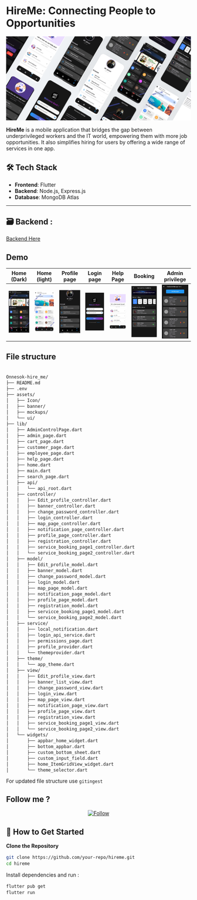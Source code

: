 # HireMe: Connecting People to Opportunities
![](https://github.com/Onnesok/hire_me/blob/main/assets/mockups/Mockup.png)

**HireMe** is a mobile application that bridges the gap between underprivileged workers and the IT world, empowering them with more job opportunities. It also simplifies hiring for users by offering a wide range of services in one app.



## 🛠️ **Tech Stack**
- **Frontend**: Flutter
- **Backend**: Node.js, Express.js
- **Database**: MongoDB Atlas

---

## 🗃️ **Backend** :

[Backend Here](https://github.com/Onnesok/hireme_api)

## Demo

| Home (Dark) | Home (light) | Profile page |Login page |Help Page|Booking|Admin privilege|
|------------|-----------------|--------------------|--------------------|--------------------|--------------------|--------------------|
|![Home](https://github.com/Onnesok/hire_me/blob/main/assets/mockups/1.jpg) | ![Home](https://github.com/Onnesok/hire_me/blob/main/assets/mockups/19.jpg) | ![profile](https://github.com/Onnesok/hire_me/blob/main/assets/mockups/5.jpg) | ![Login](https://github.com/Onnesok/hire_me/blob/main/assets/mockups/16.jpg) | ![Help](https://github.com/Onnesok/hire_me/blob/main/assets/mockups/21.jpg) | ![Help](https://github.com/Onnesok/hire_me/blob/main/assets/mockups/6.jpg) | ![Admin](https://github.com/Onnesok/hire_me/blob/main/assets/mockups/13.jpg) 

## File structure

```tree

Onnesok-hire_me/
├── README.md
├── .env
├── assets/
│   ├── Icon/
│   ├── banner/
│   ├── mockups/
│   └── ui/
├── lib/
│   ├── AdminControlPage.dart
│   ├── admin_page.dart
│   ├── cart_page.dart
│   ├── customer_page.dart
│   ├── employee_page.dart
│   ├── help_page.dart
│   ├── home.dart
│   ├── main.dart
│   ├── search_page.dart
│   ├── api/
│   │   └── api_root.dart
│   ├── controller/
│   │   ├── Edit_profile_controller.dart
│   │   ├── banner_controller.dart
│   │   ├── change_password_controller.dart
│   │   ├── login_controller.dart
│   │   ├── map_page_controller.dart
│   │   ├── notification_page_controller.dart
│   │   ├── profile_page_controller.dart
│   │   ├── registration_controller.dart
│   │   ├── service_booking_page1_controller.dart
│   │   └── service_booking_page2_controller.dart
│   ├── model/
│   │   ├── Edit_profile_model.dart
│   │   ├── banner_model.dart
│   │   ├── change_password_model.dart
│   │   ├── login_model.dart
│   │   ├── map_page_model.dart
│   │   ├── notification_page_model.dart
│   │   ├── profile_page_model.dart
│   │   ├── registration_model.dart
│   │   ├── servicce_booking_page1_model.dart
│   │   └── service_booking_page2_model.dart
│   ├── service/
│   │   ├── local_notification.dart
│   │   ├── login_api_service.dart
│   │   ├── permissions_page.dart
│   │   ├── profile_provider.dart
│   │   └── themeprovider.dart
│   ├── theme/
│   │   └── app_theme.dart
│   ├── view/
│   │   ├── Edit_profile_view.dart
│   │   ├── banner_list_view.dart
│   │   ├── change_password_view.dart
│   │   ├── login_view.dart
│   │   ├── map_page_view.dart
│   │   ├── notification_page_view.dart
│   │   ├── profile_page_view.dart
│   │   ├── registration_view.dart
│   │   ├── service_booking_page1_view.dart
│   │   └── service_booking_page2_view.dart
│   └── widgets/
│       ├── appbar_home_widget.dart
│       ├── bottom_appbar.dart
│       ├── custom_bottom_sheet.dart
│       ├── custom_input_field.dart
│       ├── home_ItemGridView_widget.dart
│       └── theme_selector.dart

```

For updated file structure use ``gitingest``

## Follow me ?

<div align="center">
  <a href="https://github.com/Onnesok">
    <img src="https://img.shields.io/github/followers/Onnesok?label=Follow&style=social" alt="Follow">
  </a>
</div>


## 🚀 **How to Get Started**
**Clone the Repository**
   ```bash
   git clone https://github.com/your-repo/hireme.git
   cd hireme
   ```
Install dependencies and run :
```bash
flutter pub get
flutter run
```

